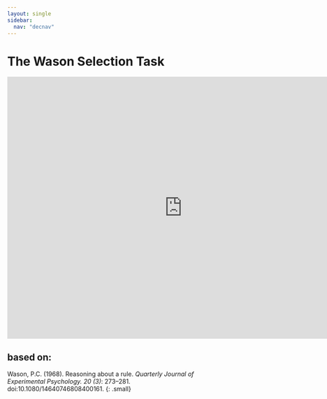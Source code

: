 ```yaml
---
layout: single
sidebar:
  nav: "decnav"
---
```

# The Wason Selection Task

<iframe width=800 height="600" src="https://www.philosophyexperiments.com/wason/" title="Wason selection task" frameborder="0"></iframe>

## based on: 
Wason, P.C. (1968). Reasoning about a rule. *Quarterly Journal of Experimental Psychology. 20 (3)*: 273–281. doi:10.1080/14640746808400161.
{: .small}
